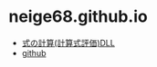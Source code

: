 # neige68.github.io

* [式の計算(計算式評価)DLL](shiki-no-keisan-dll)
* [github](https://github.com/neige68)
